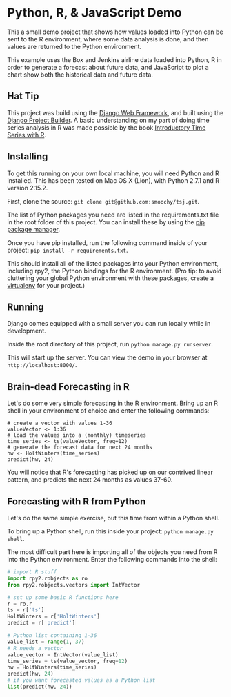 # Python, R, & JavaScript Demo

This a small demo project that shows how values loaded into Python can be sent to the R environment, where some data analysis is done, and then values are returned to the Python environment. 

This example uses the Box and Jenkins airline data loaded into Python, R in order to generate a forecast about future data, and JavaScript to plot a chart show both the historical data and future data.

## Hat Tip
This project was build using the [Django Web Framework](https://www.djangoproject.com/), and built using the [Django Project Builder](https://github.com/prototypemagic/django-projectbuilder). A basic understanding on my part of doing time series analysis in R was made possible by the book [Introductory Time Series with R](http://www.amazon.com/dp/0387886974/). 

## Installing
To get this running on your own local machine, you will need Python and R installed. This has been tested on Mac OS X (Lion), with Python 2.7.1 and R version 2.15.2. 

First, clone the source: `git clone git@github.com:smoochy/tsj.git`.

The list of Python packages you need are listed in the requirements.txt file in the root folder of this project. You can install these by using the [pip package manager](https://pypi.python.org/pypi/pip). 

Once you have pip installed, run the following command inside of your project: `pip install -r requirements.txt`. 

This should install all of the listed packages into your Python environment, including rpy2, the Python bindings for the R environment. (Pro tip: to avoid cluttering your global Python environment with these packages, create a [virtualenv](http://www.saltycrane.com/blog/2009/05/notes-using-pip-and-virtualenv-django/) for your project.)

## Running
Django comes equipped with a small server you can run locally while in development. 

Inside the root directory of this project, run `python manage.py runserver`.

This will start up the server. You can view the demo in your browser at `http://localhost:8000/`.

## Brain-dead Forecasting in R
Let's do some very simple forecasting in the R environment. Bring up an R shell in your environment of choice and enter the following commands:

```
# create a vector with values 1-36
valueVector <- 1:36
# load the values into a (monthly) timeseries
time_series <- ts(valueVector, freq=12)
# generate the forecast data for next 24 months
hw <- HoltWinters(time_series)
predict(hw, 24)
```

You will notice that R's forecasting has picked up on our contrived linear pattern, and predicts the next 24 months as values 37-60.

## Forecasting with R from Python
Let's do the same simple exercise, but this time from within a Python shell. 

To bring up a Python shell, run this inside your project: `python manage.py shell`.

The most difficult part here is importing all of the objects you need from R into the Python environment. Enter the following commands into the shell:

```python 
# import R stuff
import rpy2.robjects as ro
from rpy2.robjects.vectors import IntVector

# set up some basic R functions here
r = ro.r
ts = r['ts']
HoltWinters = r['HoltWinters']
predict = r['predict']

# Python list containing 1-36
value_list = range(1, 37)
# R needs a vector
value_vector = IntVector(value_list)
time_series = ts(value_vector, freq=12)
hw = HoltWinters(time_series)
predict(hw, 24)
# if you want forecasted values as a Python list
list(predict(hw, 24)) 
```

